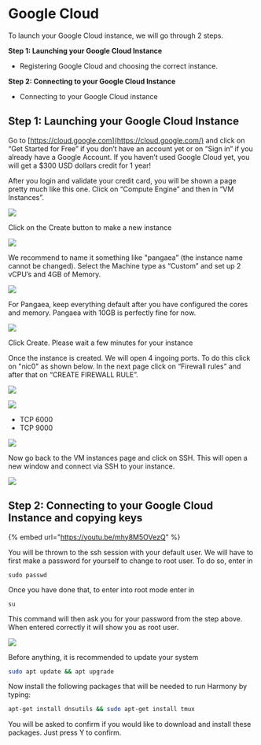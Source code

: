 # Google Cloud

To launch your Google Cloud instance, we will go through 2 steps.

**Step 1: Launching your Google Cloud Instance**

* Registering Google Cloud and choosing the correct instance.

**Step 2: Connecting to your Google Cloud Instance** 

* Connecting to your Google Cloud instance 

## Step 1: Launching your Google Cloud Instance <a id="step-1-launching-your-google-cloud-instance"></a>

Go to [https://cloud.google.com](https://cloud.google.com/) and click on “Get Started for Free” if you don’t have an account yet or on “Sign in” if you already have a Google Account. If you haven’t used Google Cloud yet, you will get a $300 USD dollars credit for 1 year!

After you login and validate your credit card, you will be shown a page pretty much like this one. Click on “Compute Engine” and then in “VM Instances”.

![](https://blobs.gitbook.com/assets%2F-LlDqlxK8e45wuh1WH4h%2F-LmBR5kBgg9922w3-lIM%2F-LmBT2iqRO2RGMmA24sS%2FFirstPick.PNG?alt=media&token=d9ada2c6-c774-4242-90d2-2248c442df53)

Click on the Create button to make a new instance

![](https://blobs.gitbook.com/assets%2F-LlDqlxK8e45wuh1WH4h%2F-LmBR5kBgg9922w3-lIM%2F-LmBTANylI3L_EIZWgOd%2FVMcomputeCreate.PNG?alt=media&token=f101dbf5-f667-4b5d-8082-bf964fe9bbf4)

We recommend to name it something like "pangaea” \(the instance name cannot be changed\). Select the Machine type as “Custom” and set up 2 vCPU’s and 4GB of Memory.

![](https://blobs.gitbook.com/assets%2F-LlDqlxK8e45wuh1WH4h%2F-LmBR5kBgg9922w3-lIM%2F-LmBgeT41L-Y04ge1Nq6%2Fvminstancesetup.PNG?alt=media&token=7c89277f-eb66-429b-b8e9-06749e983f73)

For Pangaea, keep everything default after you have configured the cores and memory. Pangaea with 10GB is perfectly fine for now.

![](https://blobs.gitbook.com/assets%2F-LlDqlxK8e45wuh1WH4h%2F-LmBR5kBgg9922w3-lIM%2F-LmBhv4-FTM_WdWJGxhY%2Fcreateinstance.PNG?alt=media&token=54639c2e-217d-41d1-8885-469919855bf4)

Click Create. Please wait a few minutes for your instance

Once the instance is created. We will open 4 ingoing ports. To do this click on "nic0" as shown below. In the next page click on “Firewall rules” and after that on “CREATE FIREWALL RULE”.

![](https://blobs.gitbook.com/assets%2F-LlDqlxK8e45wuh1WH4h%2F-LmBR5kBgg9922w3-lIM%2F-LmBrlMhlGYf8n0LGdnx%2Ffirewallrules.PNG?alt=media&token=fd23e135-940f-4a6c-a248-3c566af62823)

![](https://blobs.gitbook.com/assets%2F-LlDqlxK8e45wuh1WH4h%2F-LmBR5kBgg9922w3-lIM%2F-LmBqtVY0Ssje29ti6uJ%2Fnic0.PNG?alt=media&token=ff2d6589-8f48-4b00-b312-98facb324887)

* TCP 6000
* TCP 9000

![](https://blobs.gitbook.com/assets%2F-LlDqlxK8e45wuh1WH4h%2F-LvzuQOmNvRXBWd1suxY%2F-LvzvhQqA76BwNmSY3AT%2Fports.jpg?alt=media&token=160965b3-2b20-4a80-98f5-fc76f7da070d)

Now go back to the VM instances page and click on SSH. This will open a new window and connect via SSH to your instance.

![](https://blobs.gitbook.com/assets%2F-LlDqlxK8e45wuh1WH4h%2F-LmBR5kBgg9922w3-lIM%2F-LmBv5tDs9HYgcS64Ppa%2Fssh.PNG?alt=media&token=d6162ff5-f5be-403b-8cde-78fe4585354b)

## **Step 2: Connecting to your Google Cloud Instance and copying keys** <a id="step-2-connecting-to-your-google-cloud-instance-and-copying-keys"></a>

{% embed url="https://youtu.be/mhy8M5OVezQ" %}

You will be thrown to the ssh session with your default user. We will have to first make a password for yourself to change to root user. To do so, enter in

```text
sudo passwd
```

Once you have done that, to enter into root mode enter in

```text
su
```

This command will then ask you for your password from the step above. When entered correctly it will show you as root user.

![](https://blobs.gitbook.com/assets%2F-M-IDt7HenNiPUXWT_3k%2F-M1ZJQFhdhIexbw67x-l%2F-M1ZS-BIq3y1Bxq9-KYD%2Fimage.png?alt=media&token=c28cd7d6-db89-47c1-9f97-f9d7b5a4eb99)

Before anything, it is recommended to update your system

```bash
sudo apt update && apt upgrade
```

Now install the following packages that will be needed to run Harmony by typing:

```bash
apt-get install dnsutils && sudo apt-get install tmux
```

You will be asked to confirm if you would like to download and install these packages. Just press Y to confirm.

